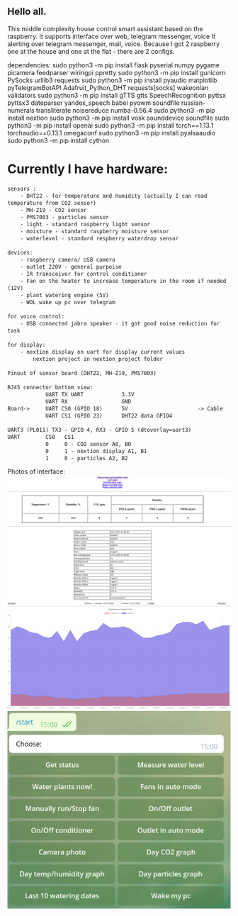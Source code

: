 ## Hello all.

This middle complexity house control smart assistant based on the raspberry.
It supports interface over web, telegram messenger, voice
It alerting over telegram messenger, mail, voice.
Because I got 2 raspberry one at the house and one at the flat - there are 2 configs.

dependencies:
sudo python3 -m pip install flask pyserial numpy pygame picamera feedparser wiringpi ppretty
sudo python3 -m pip install gunicorn PySocks urllib3 requests
sudo python3 -m pip install pyaudio matplotlib pyTelegramBotAPI Adafruit_Python_DHT requests[socks] wakeonlan validators
sudo python3 -m pip install gTTS gtts SpeechRecognition pyttsx pyttsx3 dateparser yandex_speech babel pyowm soundfile russian-numerals transliterate noisereduce numba-0.56.4
sudo python3 -m pip install nextion
sudo python3 -m pip install vosk sounddevice soundfile
sudo python3 -m pip install openai
sudo python3 -m pip install torch==1.13.1 torchaudio==0.13.1 omegaconf
sudo python3 -m pip install pyalsaaudio
sudo python3 -m pip install cython

# Currently I have hardware:

    sensors :
        - DHT22 - for temperature and humidity (actually I can read temperature from CO2 sensor)
        - MH-Z19 - CO2 sensor
        - PMS7003 - particles sensor
        - light - standard raspberry light sensor
        - moisture - standard raspberry moisture sensor
        - waterlevel - standard respberry waterdrop sensor

    devices:
        - raspberry camera/ USB camera
        - outlet 220V - general purpoise
        - IR transceiver for control conditioner
        - Fan on the heater to increase temperature in the room if needed (12V)
        - plant watering engine (5V)
        - WOL wake up pc over telegram

    for voice control:
        - USB connected jabra speaker - it got good noise reduction for task

    for display:
        - nextion display on uart for display current values
            nextion project in nextion_project folder

    Pinout of sensor board (DHT22, MH-Z19, PMS7003)

    RJ45 connector bottom view:
                UART TX UART            3.3V
                UART RX                 GND
    Board->     UART CS0 (GPIO 18)      5V                      -> Cable
                UART CS1 (GPIO 23)      DHT22 data GPIO4

    UART3 (PL011) TX3 - GPIO 4, RX3 - GPIO 5 (dtoverlay=uart3)
    UART        CS0   CS1
                0     0 - CO2 sensor A0, B0
                0     1 - nextion display A1, B1
                1     0 - particles A2, B2


Photos of interface:
    ![alt text](https://github.com/AMV007/raspberry_house_control/blob/master/readme/image1.png)
    ![alt text](https://github.com/AMV007/raspberry_house_control/blob/master/readme/image2.png)
    ![alt text](https://github.com/AMV007/raspberry_house_control/blob/master/readme/image3.png)

